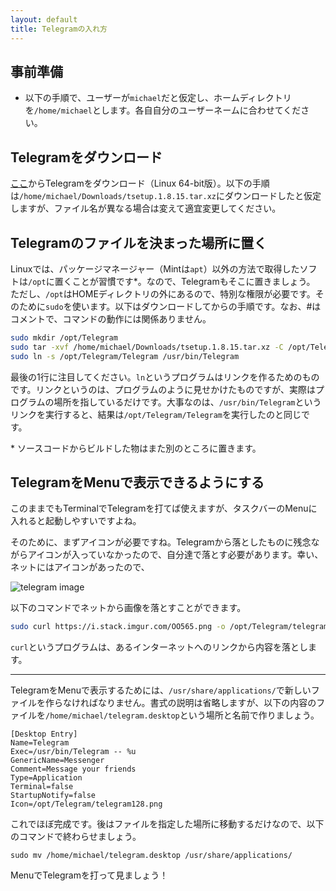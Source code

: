 ```yaml
---
layout: default
title: Telegramの入れ方
---
```


## 事前準備

- 以下の手順で、ユーザーが`michael`だと仮定し、ホームディレクトリを`/home/michael`とします。各自自分のユーザーネームに合わせてください。

## Telegramをダウンロード

[ここ](https://desktop.telegram.org/)からTelegramをダウンロード（Linux 64-bit版）。以下の手順は`/home/michael/Downloads/tsetup.1.8.15.tar.xz`にダウンロードしたと仮定しますが、ファイル名が異なる場合は変えて適宜変更してください。

## Telegramのファイルを決まった場所に置く

Linuxでは、パッケージマネージャー（Mintは`apt`）以外の方法で取得したソフトは`/opt`に置くことが習慣です\*。なので、Telegramもそこに置きましょう。
ただし、`/opt`はHOMEディレクトリの外にあるので、特別な権限が必要です。そのために`sudo`を使います。以下はダウンロードしてからの手順です。なお、\#はコメントで、コマンドの動作には関係ありません。

```bash
sudo mkdir /opt/Telegram                                                                          # ディレクトリを作る
sudo tar -xvf /home/michael/Downloads/tsetup.1.8.15.tar.xz -C /opt/Telegram --strip-components=1  # .tar.xzというのは圧縮ファイルなので、/opt/Telegramで解凍します
sudo ln -s /opt/Telegram/Telegram /usr/bin/Telegram                                               # /usr/binはPATHに入っているので、/opt/Telegram/Telegramを指すリンクを/usr/binに置きます
```

最後の1行に注目してください。`ln`というプログラムはリンクを作るためのものです。リンクというのは、プログラムのように見せかけたものですが、実際はプログラムの場所を指しているだけです。大事なのは、`/usr/bin/Telegram`というリンクを実行すると、結果は`/opt/Telegram/Telegram`を実行したのと同じです。

<div class="footnote">
* ソースコードからビルドした物はまた別のところに置きます。
</div>

## TelegramをMenuで表示できるようにする

このままでもTerminalでTelegramを打てば使えますが、タスクバーのMenuに入れると起動しやすいですよね。

そのために、まずアイコンが必要ですね。Telegramから落としたものに残念ながらアイコンが入っていなかったので、自分達で落とす必要があります。幸い、ネットにはアイコンがあったので、

![telegram image](https://i.stack.imgur.com/OO565.png)

以下のコマンドでネットから画像を落とすことができます。

```bash
sudo curl https://i.stack.imgur.com/OO565.png -o /opt/Telegram/telegram128.png
```

`curl`というプログラムは、あるインターネットへのリンクから内容を落とします。

---


TelegramをMenuで表示するためには、`/usr/share/applications/`で新しいファイルを作らなければなりません。書式の説明は省略しますが、以下の内容のファイルを`/home/michael/telegram.desktop`という場所と名前で作りましょう。

```
[Desktop Entry]
Name=Telegram
Exec=/usr/bin/Telegram -- %u
GenericName=Messenger
Comment=Message your friends
Type=Application
Terminal=false
StartupNotify=false
Icon=/opt/Telegram/telegram128.png
```

これでほぼ完成です。後はファイルを指定した場所に移動するだけなので、以下のコマンドで終わらせましょう。

```
sudo mv /home/michael/telegram.desktop /usr/share/applications/
```

MenuでTelegramを打って見ましょう！
